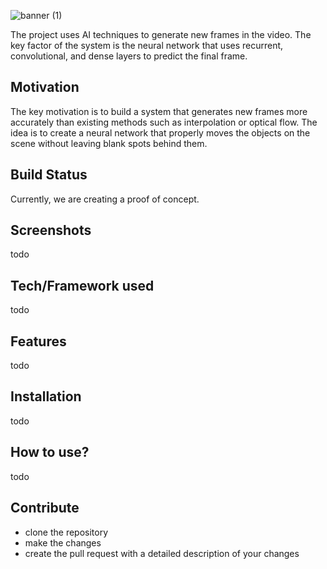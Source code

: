 ![banner (1)](https://user-images.githubusercontent.com/72699445/232047516-68669452-efd0-4500-9c52-c4a377ff4a11.png)

The project uses AI techniques to generate new frames in the video. The key factor of the system is the neural network that uses recurrent, convolutional, and dense layers to predict the final frame.

## Motivation

The key motivation is to build a system that generates new frames more accurately than existing methods such as interpolation or optical flow. The idea is to create a neural network that properly moves the objects on the scene without leaving blank spots behind them.

## Build Status

Currently, we are creating a proof of concept.

## Screenshots

todo

## Tech/Framework used

todo

## Features

todo

## Installation

todo

## How to use?

todo

## Contribute
- clone the repository
- make the changes
- create the pull request with a detailed description of your changes
